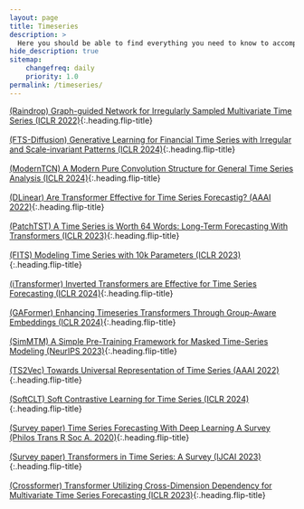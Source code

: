 ```yaml
---
layout: page
title: Timeseries
description: >
  Here you should be able to find everything you need to know to accomplish the most common tasks when blogging with Hydejack.
hide_description: true
sitemap:
    changefreq: daily
    priority: 1.0
permalink: /timeseries/
---
```


[(Raindrop) Graph-guided Network for Irregularly Sampled Multivariate Time Series (ICLR 2022)]{:.heading.flip-title} \
\
[(FTS-Diffusion) Generative Learning for Financial Time Series with Irregular and Scale-invariant Patterns (ICLR 2024)]{:.heading.flip-title} \
\
[(ModernTCN) A Modern Pure Convolution Structure for General Time Series Analysis (ICLR 2024)]{:.heading.flip-title} \
\
[(DLinear) Are Transformer Effective for Time Series Forecastig? (AAAI 2022)]{:.heading.flip-title} \
\
[(PatchTST) A Time Series is Worth 64 Words: Long-Term Forecasting With Transformers (ICLR 2023)]{:.heading.flip-title} \
\
[(FITS) Modeling Time Series with 10k Parameters (ICLR 2023)]{:.heading.flip-title} \
\
[(iTransformer) Inverted Transformers are Effective for Time Series Forecasting (ICLR 2024)]{:.heading.flip-title} \
\
[(GAFormer) Enhancing Timeseries Transformers Through Group-Aware Embeddings (ICLR 2024)]{:.heading.flip-title} \
\
[(SimMTM) A Simple Pre-Training Framework for Masked Time-Series Modeling (NeurIPS 2023)]{:.heading.flip-title} \
\
[(TS2Vec) Towards Universal Representation of Time Series (AAAI 2022)]{:.heading.flip-title} \
\
[(SoftCLT) Soft Contrastive Learning for Time Series (ICLR 2024)]{:.heading.flip-title} \
\
[(Survey paper) Time Series Forecasting With Deep Learning A Survey (Philos Trans R Soc A. 2020)]{:.heading.flip-title} \
\
[(Survey paper) Transformers in Time Series: A Survey (IJCAI 2023)]{:.heading.flip-title} \
\
[(Crossformer) Transformer Utilizing Cross-Dimension Dependency for Multivariate Time Series Forecasting (ICLR 2023)]{:.heading.flip-title}


[(Raindrop) Graph-guided Network for Irregularly Sampled Multivariate Time Series (ICLR 2022)]: /timeseries/2024-02-09-Raindrop
[(FTS-Diffusion) Generative Learning for Financial Time Series with Irregular and Scale-invariant Patterns (ICLR 2024)]: /timeseries/2024-02-13-FTS-Diffusion
[(ModernTCN) A Modern Pure Convolution Structure for General Time Series Analysis (ICLR 2024)]: /timeseries/2024-02-14-ModernTCN
[(DLinear) Are Transformer Effective for Time Series Forecastig? (AAAI 2022)]: /timeseries/2024-02-16-DLinear
[(PatchTST) A Time Series is Worth 64 Words: Long-Term Forecasting With Transformers (ICLR 2023)]: /timeseries/2024-02-18-PatchTST
[(FITS) Modeling Time Series with 10k Parameters (ICLR 2023)]: /timeseries/2024-02-22-FITS
[(iTransformer) Inverted Transformers are Effective for Time Series Forecasting (ICLR 2024)]: /timeseries/2024-02-23-iTransformer
[(GAFormer) Enhancing Timeseries Transformers Through Group-Aware Embeddings (ICLR 2024)]: /timeseries/2024-03-01-GAFormer
[(SimMTM) A Simple Pre-Training Framework for Masked Time-Series Modeling (NeurIPS 2023)]: /timeseries/2024-03-06-SimMTM
[(TS2Vec) Towards Universal Representation of Time Series (AAAI 2022)]: /timeseries/2024-03-12-ts2vec
[(SoftCLT) Soft Contrastive Learning for Time Series (ICLR 2024)]: /timeseries/2024-03-13-softCLT
[(Survey paper) Time Series Forecasting With Deep Learning A Survey (Philos Trans R Soc A. 2020)]: /timeseries/2024-03-19-TSwDLsurvey
[(Survey paper) Transformers in Time Series: A Survey (IJCAI 2023)]: /timeseries/2024-03-19-TFinTSsurvey
[(Crossformer) Transformer Utilizing Cross-Dimension Dependency for Multivariate Time Series Forecasting (ICLR 2023)]: /timeseries/2024-03-19-crossformer